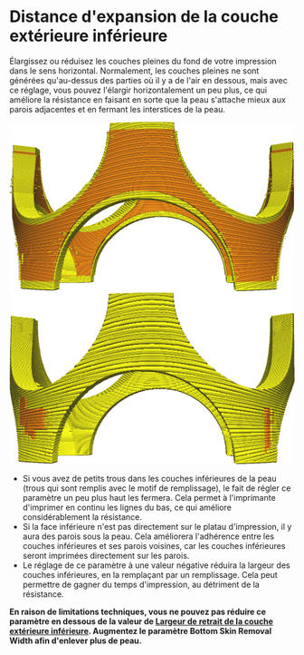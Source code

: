 Distance d'expansion de la couche extérieure inférieure
====
Élargissez ou réduisez les couches pleines du fond de votre impression dans le sens horizontal. Normalement, les couches pleines ne sont générées qu'au-dessus des parties où il y a de l'air en dessous, mais avec ce réglage, vous pouvez l'élargir horizontalement un peu plus, ce qui améliore la résistance en faisant en sorte que la peau s'attache mieux aux parois adjacentes et en fermant les interstices de la peau.

![Comment les peaux (les parties jaunes) ont normalement l'air](../../../articles/images/skin_preshrink_original.png)
![Peaux agrandies de 1mm](../../../articles/images/expand_skins_expand_distance_1mm.png)

* Si vous avez de petits trous dans les couches inférieures de la peau (trous qui sont remplis avec le motif de remplissage), le fait de régler ce paramètre un peu plus haut les fermera. Cela permet à l'imprimante d'imprimer en continu les lignes du bas, ce qui améliore considérablement la résistance.
* Si la face inférieure n'est pas directement sur le platau d'impression, il y aura des parois sous la peau. Cela améliorera l'adhérence entre les couches inférieures et ses parois voisines, car les couches inférieures seront imprimées directement sur les parois.
* Le réglage de ce paramètre à une valeur négative réduira la largeur des couches inférieures, en la remplaçant par un remplissage. Cela peut permettre de gagner du temps d'impression, au détriment de la résistance.

**En raison de limitations techniques, vous ne pouvez pas réduire ce paramètre en dessous de la valeur de [Largeur de retrait de la couche extérieure inférieure](bottom_skin_preshrink.md). Augmentez le paramètre Bottom Skin Removal Width afin d'enlever plus de peau.**
